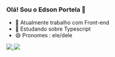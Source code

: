### Olá! Sou o Edson Portela 👋


- 🔭 Atualmente trabalho com Front-end
- 🌱 Estudando sobre Typescript
- 😄 Pronomes : ele/dele

<div align="left">
  <a href="https://github.com/EdsonPortela">
 <img altura="180em" src="https://github-readme-stats.vercel.app/api?username=EdsonPortela&show_icons=true&theme=gruvbox&include_all_commits=true&count_private=true"/>
 <img altura="140em" src="https://github-readme-stats.vercel.app/api/top-langs/?username=EdsonPortela&layout=compact&langs_count=7&theme=gruvbox"/>

##
 
